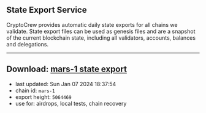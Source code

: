 ## State Export Service
CryptoCrew provides automatic daily state exports for all chains we validate. State export files can be used as genesis files and are a snapshot of the current blockchain state, including all validators, accounts, balances and delegations.

---
**Download: [mars-1 state export](https://dl.ccvalidators.com/SERVICE/mars/mars-1_export_5064469.json)**
---

- last updated: Sun Jan 07 2024 18:37:54
- chain id: `mars-1`
- export height: `5064469`
- use for: airdrops, local tests, chain recovery

